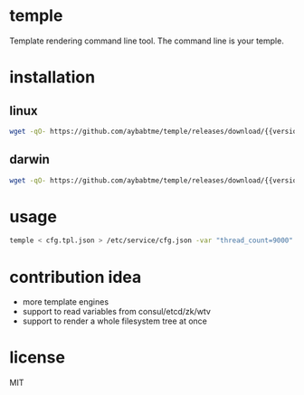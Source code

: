 # temple

Template rendering command line tool. The command line is your temple.

# installation

## linux

```bash
wget -qO- https://github.com/aybabtme/temple/releases/download/{{version}}/temple_linux.tar.gz | tar xvz
```

## darwin

```bash
wget -qO- https://github.com/aybabtme/temple/releases/download/{{version}}/temple_linux.tar.gz | tar xvz
```

# usage

```bash
temple < cfg.tpl.json > /etc/service/cfg.json -var "thread_count=9000"
```

# contribution idea

* more template engines
* support to read variables from consul/etcd/zk/wtv
* support to render a whole filesystem tree at once

# license

MIT
